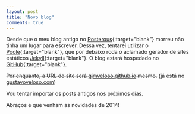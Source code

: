 ```yaml
---
layout: post
title: "Novo blog"
comments: true
---
```


Desde que o meu blog antigo no [Posterous](http://gustavoveloso.posterous.com){:target="blank"} morreu não tinha um lugar para escrever. Dessa vez, tentarei utilizar o [Poole](http://getpoole.com){:target="blank"}, que por debaixo roda o aclamado gerador de sites estáticos [Jekyll](http://jekyllrb.com){:target="blank"}. O blog estará hospedado no [GitHub](http://github.com){:target="blank"}.

~~Por enquanto, a URL do site será [gjmveloso.github.io](http://gjmveloso.github.io) mesmo.~~ (já está no [gustavoveloso.com](http://www.gustavoveloso.com))

Vou tentar importar os posts antigos nos próximos dias.

Abraços e que venham as novidades de 2014!

